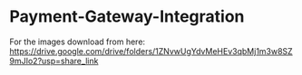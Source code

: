 # Payment-Gateway-Integration

For the images download from here:
https://drive.google.com/drive/folders/1ZNvwUgYdvMeHEv3qbMj1m3w8SZ9mJIo2?usp=share_link

